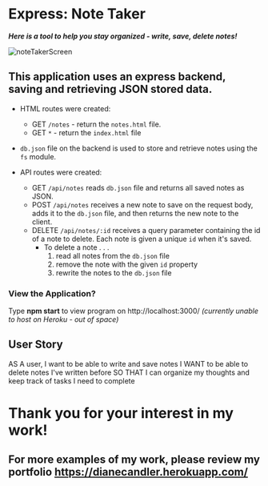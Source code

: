 # Express: Note Taker

***Here is a tool to help you stay organized - write, save, delete notes!***

![noteTakerScreen](https://user-images.githubusercontent.com/63519355/98026660-13a6c900-1dd1-11eb-9180-05b9233d6ff5.JPG)


## This application uses an express backend, saving and retrieving JSON stored data.

* HTML routes were created:
  * GET `/notes` - return the `notes.html` file.
  * GET `*` - return the `index.html` file

* `db.json` file on the backend is used to store and retrieve notes using the `fs` module.

* API routes were created:
  * GET `/api/notes` reads `db.json` file and returns all saved notes as JSON.
  * POST `/api/notes` receives a new note to save on the request body, adds it to the `db.json` file, and then returns the new note to the client.
  * DELETE `/api/notes/:id` receives a query parameter containing the id of a note to delete. Each note is given a unique `id` when it's saved. 
    * To delete a note . . .
      1. read all notes from the `db.json` file
      2. remove the note with the given `id` property
      3. rewrite the notes to the `db.json` file



 ### View the Application?
 
 Type  **npm start**  to view program on http://localhost:3000/
 *(currently unable to host on Heroku - out of space)*
 
 

## User Story

AS A user, I want to be able to write and save notes
I WANT to be able to delete notes I've written before
SO THAT I can organize my thoughts and keep track of tasks I need to complete


# Thank you for your interest in my work!  


## For more examples of my work, please review my portfolio https://dianecandler.herokuapp.com/
